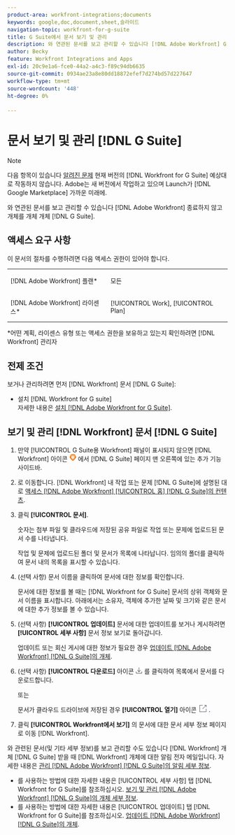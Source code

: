 ```yaml
---
product-area: workfront-integrations;documents
keywords: google,doc,document,sheet,슬라이드
navigation-topic: workfront-for-g-suite
title: G Suite에서 문서 보기 및 관리
description: 와 연관된 문서를 보고 관리할 수 있습니다 [!DNL Adobe Workfront] G Suite를 종료하지 않고 개체를 삭제할 수 있습니다.
author: Becky
feature: Workfront Integrations and Apps
exl-id: 20c9e1a6-fce0-44a2-a4c3-f89c94db6635
source-git-commit: 0934ae23a8e80dd18872efef7d274bd57d227647
workflow-type: tm+mt
source-wordcount: '448'
ht-degree: 0%

---
```


# 문서 보기 및 관리 [!DNL G Suite]

>[!NOTE]
>
>다음 항목이 있습니다 [알려진 문제](https://experienceleague.adobe.com/docs/workfront-known-issues/issues/new-workfront-experience/wf-current/wf-integrations-error-when-opening-wf-for-gsuite.html?lang=en) 현재 버전의 [!DNL Workfront for G Suite] 예상대로 작동하지 않습니다. Adobe는 새 버전에서 작업하고 있으며 Launch가 [!DNL Google Marketplace] 가까운 미래에.

와 연관된 문서를 보고 관리할 수 있습니다 [!DNL Adobe Workfront] 종료하지 않고 개체를 개체 개체 [!DNL G Suite].

## 액세스 요구 사항

이 문서의 절차를 수행하려면 다음 액세스 권한이 있어야 합니다.

<table style="table-layout:auto"> 
 <col> 
 <col> 
 <tbody> 
  <tr> 
   <td role="rowheader">[!DNL Adobe Workfront] 플랜*</td> 
   <td> <p>모든</p> </td> 
  </tr> 
  <tr> 
   <td role="rowheader">[!DNL Adobe Workfront] 라이센스*</td> 
   <td> <p>[!UICONTROL Work], [!UICONTROL Plan]</p> </td> 
  </tr> 
 </tbody> 
</table>

&#42;어떤 계획, 라이센스 유형 또는 액세스 권한을 보유하고 있는지 확인하려면 [!DNL Workfront] 관리자

## 전제 조건

보거나 관리하려면 먼저 [!DNL Workfront] 문서 [!DNL G Suite]:

* 설치 [!DNL Workfront for G suite]\
   자세한 내용은 [설치 [!DNL Adobe Workfront for G Suite]](../../workfront-integrations-and-apps/workfront-for-g-suite/install-workfront-for-gsuite.md).

## 보기 및 관리 [!DNL Workfront] 문서 [!DNL G Suite]

1. 만약 [!UICONTROL G Suite용 Workfront] 패널이 표시되지 않으면 [!DNL Workfront] 아이콘 ![](assets/wf-lion-icon.png) 에서 [!DNL G Suite] 페이지 맨 오른쪽에 있는 추가 기능 사이드바.
1. 로 이동합니다. [!DNL Workfront] 내 작업 또는 문제 [!DNL G Suite]에 설명된 대로 [액세스 [!DNL Adobe Workfront] [!UICONTROL 홈] [!DNL G Suite]의 컨텐츠](../../workfront-integrations-and-apps/workfront-for-g-suite/access-wf-home-content-from-g-suite.md).
1. 클릭 **[!UICONTROL 문서]**.

   숫자는 첨부 파일 및 클라우드에 저장된 공유 파일로 작업 또는 문제에 업로드된 문서 수를 나타냅니다.

   작업 및 문제에 업로드된 폴더 및 문서가 목록에 나타납니다. 임의의 폴더를 클릭하여 문서 내의 목록을 표시할 수 있습니다.

1. (선택 사항) 문서 이름을 클릭하여 문서에 대한 정보를 확인합니다.

   문서에 대한 정보를 볼 때는 [!DNL Workfront for G Suite] 문서의 상위 객체와 문서 이름을 표시합니다. 아래에서는 소유자, 객체에 추가한 날짜 및 크기와 같은 문서에 대한 추가 정보를 볼 수 있습니다.

1. (선택 사항) **[!UICONTROL 업데이트]** 문서에 대한 업데이트를 보거나 게시하려면 **[!UICONTROL 세부 사항]** 문서 정보 보기로 돌아갑니다.

   업데이트 또는 회신 게시에 대한 정보가 필요한 경우 [업데이트 [!DNL Adobe Workfront] [!DNL G Suite]의 개체](../../workfront-integrations-and-apps/workfront-for-g-suite/update-a-workfront-object-in-gsuite.md).

1. (선택 사항) **[!UICONTROL 다운로드]** 아이콘 ![](assets/download-icon.png) 를 클릭하여 목록에서 문서를 다운로드합니다.

   또는

   문서가 클라우드 드라이브에 저장된 경우 **[!UICONTROL 열기]** 아이콘 ![](assets/open-icon.png) .

1. 클릭 **[!UICONTROL Workfront에서 보기]** 의 문서에 대한 문서 세부 정보 페이지로 이동 [!DNL Workfront].

와 관련된 문서(및 기타 세부 정보)를 보고 관리할 수도 있습니다 [!DNL Workfront] 개체 [!DNL G Suite] 받을 때 [!DNL Workfront] 개체에 대한 알림 전자 메일입니다. 자세한 내용은 [관리 [!DNL Adobe Workfront] [!DNL G Suite]의 알림 세부 정보](../../workfront-integrations-and-apps/workfront-for-g-suite/manage-wf-email-notification-details-in-gsuite.md).

* 를 사용하는 방법에 대한 자세한 내용은 [!UICONTROL 세부 사항] 탭 [!DNL Workfront for G Suite]를 참조하십시오. [보기 및 관리 [!DNL Adobe Workfront] [!DNL G Suite]의 개체 세부 정보](../../workfront-integrations-and-apps/workfront-for-g-suite/view-manage-work-item-details-in-gsuite.md).
* 를 사용하는 방법에 대한 자세한 내용은 [!UICONTROL 업데이트] 탭 [!DNL Workfront for G Suite]를 참조하십시오. [업데이트 [!DNL Adobe Workfront] [!DNL G Suite]의 개체](../../workfront-integrations-and-apps/workfront-for-g-suite/update-a-workfront-object-in-gsuite.md).
